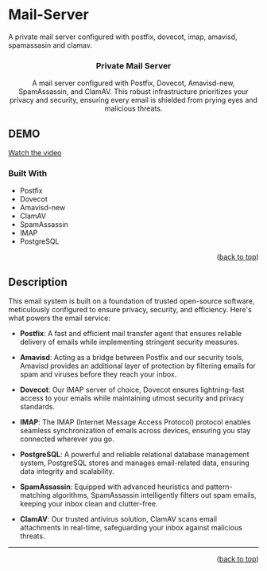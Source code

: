 # Mail-Server
A private mail server configured with postfix, dovecot, imap, amavisd, spamassasin and clamav.
<!-- Improved compatibility of back to top link: See: https://github.com/othneildrew/Best-README-Template/pull/73 -->
<a name="Advanced Mail Server Setup"></a>

<h3 align="center">Private Mail Server</h3>
  <p align="center">
     A mail server configured with Postfix, Dovecot, Amavisd-new, SpamAssassin, and ClamAV. This robust infrastructure prioritizes your privacy and security, ensuring every email is shielded from prying eyes and malicious threats.
  </p>
</div>

## DEMO

[Watch the video](https://youtu.be/Qn7MipYrbAk)

### Built With

* Postfix
* Dovecot
* Amavisd-new
* ClamAV
* SpamAssassin
* IMAP
* PostgreSQL

<p align="right">(<a href="#readme-top">back to top</a>)</p>

<!-- ABOUT THE PROJECT -->

## Description

This email system is built on a foundation of trusted open-source software, meticulously configured to ensure privacy, security, and efficiency. Here's what powers the email service:

- **Postfix**: A fast and efficient mail transfer agent that ensures reliable delivery of emails while implementing stringent security measures.
  
- **Amavisd**: Acting as a bridge between Postfix and our security tools, Amavisd provides an additional layer of protection by filtering emails for spam and viruses before they reach your inbox.
  
- **Dovecot**: Our IMAP server of choice, Dovecot ensures lightning-fast access to your emails while maintaining utmost security and privacy standards.
  
- **IMAP**: The IMAP (Internet Message Access Protocol) protocol enables seamless synchronization of emails across devices, ensuring you stay connected wherever you go.
  
- **PostgreSQL**: A powerful and reliable relational database management system, PostgreSQL stores and manages email-related data, ensuring data integrity and scalability.
  
- **SpamAssassin**: Equipped with advanced heuristics and pattern-matching algorithms, SpamAssassin intelligently filters out spam emails, keeping your inbox clean and clutter-free.
  
- **ClamAV**: Our trusted antivirus solution, ClamAV scans email attachments in real-time, safeguarding your inbox against malicious threats.

---

<p align="right">(<a href="#readme-top">back to top</a>)</p>
